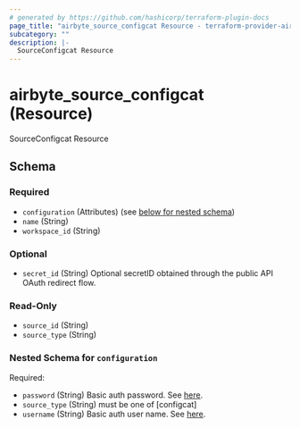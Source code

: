 ```yaml
---
# generated by https://github.com/hashicorp/terraform-plugin-docs
page_title: "airbyte_source_configcat Resource - terraform-provider-airbyte"
subcategory: ""
description: |-
  SourceConfigcat Resource
---
```


# airbyte_source_configcat (Resource)

SourceConfigcat Resource



<!-- schema generated by tfplugindocs -->
## Schema

### Required

- `configuration` (Attributes) (see [below for nested schema](#nestedatt--configuration))
- `name` (String)
- `workspace_id` (String)

### Optional

- `secret_id` (String) Optional secretID obtained through the public API OAuth redirect flow.

### Read-Only

- `source_id` (String)
- `source_type` (String)

<a id="nestedatt--configuration"></a>
### Nested Schema for `configuration`

Required:

- `password` (String) Basic auth password. See <a href="https://api.configcat.com/docs/#section/Authentication">here</a>.
- `source_type` (String) must be one of [configcat]
- `username` (String) Basic auth user name. See <a href="https://api.configcat.com/docs/#section/Authentication">here</a>.


